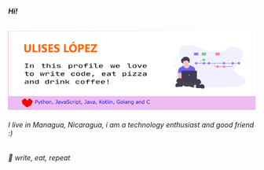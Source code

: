 ###### **Hi!**

![slogan](img/readmegithub.png)

###### I live in Managua, Nicaragua, i am a technology enthusiast and good friend :)
###### :muscle: write, eat, repeat
